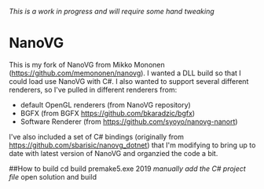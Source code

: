 *This is a work in progress and will require some hand tweaking*

# NanoVG
This is my fork of NanoVG from Mikko Mononen (https://github.com/memononen/nanovg). I wanted a DLL build so that I could load use NanoVG with C#.  I also wanted to support several different renderers, so I've pulled in different renderers from: 
* default OpenGL renderers (from NanoVG repository)
* BGFX (from BGFX  https://github.com/bkaradzic/bgfx)
* Software Renderer (from https://github.com/syoyo/nanovg-nanort)
 
 I've also included a set of C# bindings (originally from https://github.com/sbarisic/nanovg_dotnet) that I'm modifying to bring up to date with latest version of NanoVG and organzied the code a bit.

##How to build 
cd build
premake5.exe 2019
*manually add the C# project file*
open solution and build
